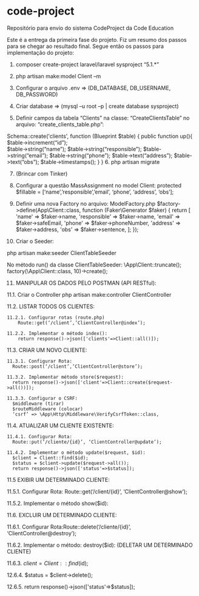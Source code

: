 # code-project
Repositório para envio do sistema CodeProject da Code Education

Este é a entrega da primeira fase do projeto.
Fiz um resumo dos passos para se chegar ao resultado final.
Segue então os passos para implementação do projeto:

1.	composer create-project laravel/laravel sysproject “5.1.*”

2.	php artisan make:model Client –m

3.	Configurar o arquivo .env => (DB_DATABASE, DB_USERNAME, DB_PASSWORD)

4.	Criar database => (mysql –u root –p | create database sysproject)

5.	Definir campos da tabela “Clients” na classe: “CreateClientsTable” no arquivo: “create_clients_table.php”:

Schema::create('clients', function (Blueprint $table) {
  public function up(){
    $table->increment(“id”);      
    $table->string(“name”);
    $table->string(“responsible”);
    $table->string(“email”);
    $table->string(“phone”);
    $table->text(“address”);
    $table->text(“obs”);
    $table->timestamps();
  }
}
6.	php artisan migrate

7.	(Brincar com Tinker)

8.	Configurar a questão MassAssignment no model Client: 
protected $fillable = [‘name’,’responsible’,’email’, ‘phone’, ‘address’, ‘obs’];

9.	Definir uma nova Factory no arquivo: ModelFactory.php
$factory->define(App\Client::class, function (Faker\Generator $faker) {
    return [
        'name' => $faker->name,
        'responsible' => $faker->name,
        'email' => $faker->safeEmail,
        'phone' => $faker->phoneNumber,
        'address' => $faker->address,
        'obs'	=> $faker->sentence,
    ];
});

10.	Criar o Seeder:

php artisan make:seeder ClientTableSeeder

No método run() da classe ClientTableSeeder:
\App\Client::truncate();
        factory(\App\Client::class, 10)->create();

11.	MANIPULAR OS DADOS PELO POSTMAN (API RESTful):

  11.1.	Criar o Controller
      php artisan make:controller ClientController
  
  11.2.	 LISTAR TODOS OS CLIENTES:
    
    11.2.1.	Configurar rotas (route.php)
        Route::get(‘/client’,’ClientController@index’);
    
    11.2.2.	Implementar o método index(): 
        return response()->json(['clients'=>Client::all()]);

  11.3.	CRIAR UM NOVO CLIENTE:
    
    11.3.1.	Configurar Rota: 
      Route::post(‘/client’,’ClientController@store’);    
    
    11.3.2.	Implementar método store($request): 
      return response()->json(['client'=>Client::create($request->all())]);
    
    11.3.3.	Configurar o CSRF:
      $middleware (tirar)
      $routeMiddleware (colocar)
      ‘csrf’ => \App\Http\Middleware\VerifyCsrfToken::class,

  11.4.	ATUALIZAR UM CLIENTE EXISTENTE:
    
    11.4.1.	Configurar Rota:
      Route::put(‘/cliente/{id}’, ‘ClientController@update’);
      
    11.4.2.	Implementar o método update($request, $id): 
      $client = Client::find($id);
      $status = $client->update($request->all());
      return response()->json(['status'=>$status]);

  11.5	EXIBIR UM DETERMINADO CLIENTE:
   
   11.5.1.	Configurar Rota: Route::get(‘/client/{id}’, ‘ClientController@show’);
   
   11.5.2.	Implementar o método show($id): 
    
  11.6.	EXCLUIR UM DETERMINADO CLIENTE:
   
   11.6.1. Configurar Rota:Route::delete(‘/cliente/{id}’, ‘ClientController@destroy’);
   
   11.6.2.	Implementar o método: destroy($id): (DELETAR UM DETERMINADO CLIENTE)
   
   11.6.3.	$client = Client::find($id);
   
   12.6.4.	$status = $client->delete();
   
   12.6.5.	return response()->json(['status'=>$status]);
